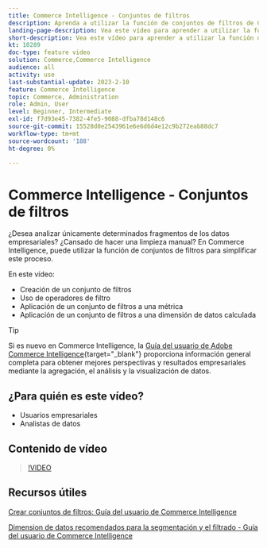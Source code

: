```yaml
---
title: Commerce Intelligence - Conjuntos de filtros
description: Aprenda a utilizar la función de conjuntos de filtros de Commerce Intelligence para simplificar la creación de informes de datos empresariales para Adobe Commerce y Magento Open Source.
landing-page-description: Vea este vídeo para aprender a utilizar la función de conjuntos de filtros de Commerce Intelligence para simplificar la creación de informes de datos empresariales.
short-description: Vea este vídeo para aprender a utilizar la función de conjuntos de filtros de MBCommerce IntelligenceID para simplificar la creación de informes de datos empresariales.
kt: 10289
doc-type: feature video
solution: Commerce,Commerce Intelligence
audience: all
activity: use
last-substantial-update: 2023-2-10
feature: Commerce Intelligence
topic: Commerce, Administration
role: Admin, User
level: Beginner, Intermediate
exl-id: f7d93e45-7382-4fe5-9088-dfba78d148c6
source-git-commit: 15528d0e2543961e6e6d6d4e12c9b272eab88dc7
workflow-type: tm+mt
source-wordcount: '188'
ht-degree: 0%

---
```


# Commerce Intelligence - Conjuntos de filtros

¿Desea analizar únicamente determinados fragmentos de los datos empresariales? ¿Cansado de hacer una limpieza manual? En Commerce Intelligence, puede utilizar la función de conjuntos de filtros para simplificar este proceso.

En este vídeo:

- Creación de un conjunto de filtros
- Uso de operadores de filtro
- Aplicación de un conjunto de filtros a una métrica
- Aplicación de un conjunto de filtros a una dimensión de datos calculada

>[!TIP]
>
>Si es nuevo en Commerce Intelligence, la [Guía del usuario de Adobe Commerce Intelligence](https://experienceleague.adobe.com/docs/commerce-business-intelligence/mbi/guide-overview.html){target="_blank"} proporciona información general completa para obtener mejores perspectivas y resultados empresariales mediante la agregación, el análisis y la visualización de datos.

## ¿Para quién es este vídeo?

- Usuarios empresariales
- Analistas de datos

## Contenido de vídeo

>[!VIDEO](https://video.tv.adobe.com/v/342408?quality=12&learn=on)

## Recursos útiles

[Crear conjuntos de filtros: Guía del usuario de Commerce Intelligence](https://experienceleague.adobe.com/docs/commerce-business-intelligence/mbi/build/reports/ess-manage-data-filters.html)

[Dimension de datos recomendados para la segmentación y el filtrado - Guía del usuario de Commerce Intelligence](https://experienceleague.adobe.com/docs/commerce-business-intelligence/mbi/best-practices/data/segment-filter.html)
